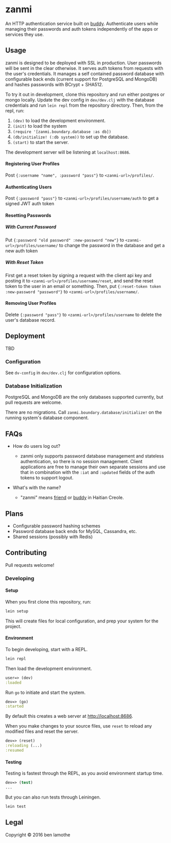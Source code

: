 # zanmi

An HTTP authentication service built
on [buddy](https://github.com/funcool/buddy). Authenticate users while managing
their passwords and auth tokens independently of the apps or services they use.

## Usage

zanmi is designed to be deployed with SSL in production. User passwords will be
sent in the clear otherwise. It serves auth tokens from requests with the user's
credentials. It manages a self contained password database with configurable
back ends (current support for PostgreSQL and MongoDB) and hashes passwords with
BCrypt + SHA512.

To try it out in development, clone this repository and run either postgres or
mongo locally. Update the dev config in `dev/dev.clj` with the database
credentials and run `lein repl` from the repository directory. Then, from the
repl, run:

1. `(dev)` to load the development environment.
2. `(init)` to load the system
3. `(require '[zanmi.boundary.database :as db])`
4. `(db/initialize! (:db system))` to set up the database.
5. `(start)` to start the server.

The development server will be listening at `localhost:8686`.

#### Registering User Profiles

Post `{:username "name", :password "pass"}` to `<zanmi-url>/profiles/`.

#### Authenticating Users

Post `{:password "pass"}` to `<zanmi-url>/profiles/username/auth` to get a
signed JWT auth token

#### Resetting Passwords

##### With Current Password

Put `{:password "old password" :new-password "new"}` to
`<zanmi-url>/profiles/username/` to change the password in the database and get
a new auth token

##### With Reset Token

First get a reset token by signing a request with the client api key and posting
it to `<zanmi-url>/profiles/username/reset`, and send the reset token to the
user in an email or something. Then, put `{:reset-token token :new-password
"password"}` to `<zanmi-url>/profiles/username/`.

#### Removing User Profiles

Delete `{:password "pass"}` to `<zanmi-url>/profiles/username` to delete the
user's database record.

## Deployment

TBD

### Configuration

See `dv-config` in `dev/dev.clj` for configuration options.

### Database Initialization

PostgreSQL and MongoDB are the only databases supported currently, but pull
requests are welcome.

There are no migrations. Call `zanmi.boundary.database/initialize!` on the
running system's database component.

## FAQs
* How do users log out?
  - zanmi only supports password database management and stateless
    authentication, so there is no session management. Client applications are
    free to manage their own separate sessions and use that in combination with
    the `:iat` and `:updated` fields of the auth tokens to support logout.

* What's with the name?
  - "zanmi" means [friend](https://github.com/cemerick/friend) or
    [buddy](https://github.com/funcool/buddy) in Haitian Creole.

## Plans

* Configurable password hashing schemes
* Password database back ends for MySQL, Cassandra, etc.
* Shared sessions (possibly with Redis)

## Contributing

Pull requests welcome!

### Developing

#### Setup

When you first clone this repository, run:

```sh
lein setup
```

This will create files for local configuration, and prep your system
for the project.

#### Environment

To begin developing, start with a REPL.

```sh
lein repl
```

Then load the development environment.

```clojure
user=> (dev)
:loaded
```

Run `go` to initiate and start the system.

```clojure
dev=> (go)
:started
```

By default this creates a web server at <http://localhost:8686>.

When you make changes to your source files, use `reset` to reload any
modified files and reset the server.

```clojure
dev=> (reset)
:reloading (...)
:resumed
```

#### Testing

Testing is fastest through the REPL, as you avoid environment startup
time.

```clojure
dev=> (test)
...
```

But you can also run tests through Leiningen.

```sh
lein test
```

## Legal

Copyright © 2016 ben lamothe
